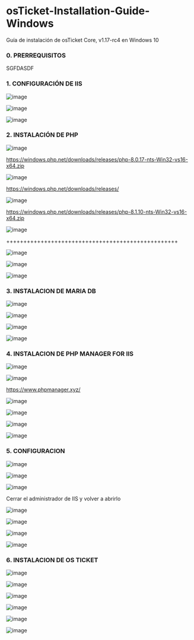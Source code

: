 # osTicket-Installation-Guide-Windows
Guía de instalación de osTicket Core, v1.17-rc4 en Windows 10

### 0.  PRERREQUISITOS
SGFDASDF

### 1. CONFIGURACIÓN DE IIS

![image](https://user-images.githubusercontent.com/20743678/190078787-7da0c0d9-053f-4d2f-9c65-d8bbb7de73a7.png)

![image](https://user-images.githubusercontent.com/20743678/190078879-4204ad11-c339-4bbb-bd00-67852f19949a.png)

![image](https://user-images.githubusercontent.com/20743678/190079016-4208960f-f229-4433-b87f-647d9121ee9c.png)

### 2. INSTALACIÓN DE PHP

![image](https://user-images.githubusercontent.com/20743678/190082233-d32582ab-a434-48a0-bbf2-6994313d785b.png)

https://windows.php.net/downloads/releases/php-8.0.17-nts-Win32-vs16-x64.zip

![image](https://user-images.githubusercontent.com/20743678/190077537-8eff03dd-fd09-44c9-a562-84a4094bfcac.png)

https://windows.php.net/downloads/releases/

![image](https://user-images.githubusercontent.com/20743678/190077771-e8944e20-544d-4946-8187-a88182e1af8b.png)

https://windows.php.net/downloads/releases/php-8.1.10-nts-Win32-vs16-x64.zip

![image](https://user-images.githubusercontent.com/20743678/190078069-8455caa1-6fcc-4df2-91b3-0e89b9ae729e.png)

++++++++++++++++++++++++++++++++++++++++++++++++++

![image](https://user-images.githubusercontent.com/20743678/190080418-cf33fde7-5b40-4950-8c54-24ac6474b23f.png)

![image](https://user-images.githubusercontent.com/20743678/190080639-9d424d32-8f94-414b-af73-ad41c123ac04.png)

![image](https://user-images.githubusercontent.com/20743678/190080960-f6ef7feb-71ef-41b6-8d80-517ecb59d62a.png)


### 3. INSTALACION DE MARIA DB

![image](https://user-images.githubusercontent.com/20743678/190081285-202d4112-49ef-446c-9957-a181d6da9bc7.png)

![image](https://user-images.githubusercontent.com/20743678/190081602-d99dfa89-d8ed-496b-8328-411a0df7049d.png)

![image](https://user-images.githubusercontent.com/20743678/190081829-db1301aa-1b4e-4b2b-b5a0-50ae567c491f.png)

![image](https://user-images.githubusercontent.com/20743678/190081903-59a76f34-924c-49b8-85f1-9e9d9d4ba019.png)

### 4. INSTALACION DE PHP MANAGER FOR IIS

![image](https://user-images.githubusercontent.com/20743678/190082137-c141be74-988d-42c4-868e-8cd62690bc21.png)

![image](https://user-images.githubusercontent.com/20743678/190082547-40ab720c-f9cd-4ef2-a00e-9f8ad27e5b38.png)

https://www.phpmanager.xyz/

![image](https://user-images.githubusercontent.com/20743678/190082712-1f1e94fe-38a7-4200-9c6b-c7ba7c935264.png)

![image](https://user-images.githubusercontent.com/20743678/190082859-90aa0b02-3e5f-425c-8b18-6010481b0299.png)

![image](https://user-images.githubusercontent.com/20743678/190086815-6b5ea9ef-13ef-4062-b5aa-fde8149742df.png)

![image](https://user-images.githubusercontent.com/20743678/190087006-d54919c7-5707-4dbc-94f8-05e488af0201.png)

### 5. CONFIGURACION

![image](https://user-images.githubusercontent.com/20743678/190087387-a3352cb5-c1b4-475e-b38e-68045e62c849.png)

![image](https://user-images.githubusercontent.com/20743678/190087795-d7435760-0323-417b-be58-027c7488f1d9.png)

![image](https://user-images.githubusercontent.com/20743678/190089041-e3cf195e-e5c3-4d1a-9af8-a65846b6078b.png)

Cerrar el administrador de IIS y volver a abrirlo

![image](https://user-images.githubusercontent.com/20743678/190089526-b296d635-9bf7-469f-b93f-666d80f2bb84.png)

![image](https://user-images.githubusercontent.com/20743678/190096999-173292be-0fe1-44f0-b234-46d09d97677b.png)

![image](https://user-images.githubusercontent.com/20743678/190097177-5151217d-6642-45d3-b071-c3c088da6a1e.png)

![image](https://user-images.githubusercontent.com/20743678/190097305-37a9d6b4-44fe-4794-96f2-2268a8de6daf.png)

### 6. INSTALACION DE OS TICKET

![image](https://user-images.githubusercontent.com/20743678/190097531-2456b393-7fb3-44c3-85ac-7ec5c25b3fa7.png)

![image](https://user-images.githubusercontent.com/20743678/190097746-e45d3bc6-c810-473b-8663-c8d662ed361c.png)

![image](https://user-images.githubusercontent.com/20743678/190097894-41613b2a-c060-4243-8342-5ef55f5321ae.png)

![image](https://user-images.githubusercontent.com/20743678/190098002-538abad2-ceac-43e0-b421-9123807d3d92.png)

![image](https://user-images.githubusercontent.com/20743678/190098154-0a1c786e-af43-4aac-a78a-b0198e61e475.png)

![image](https://user-images.githubusercontent.com/20743678/190098505-6575faa9-c3a9-49e1-8eb6-0e69efd6f876.png)

